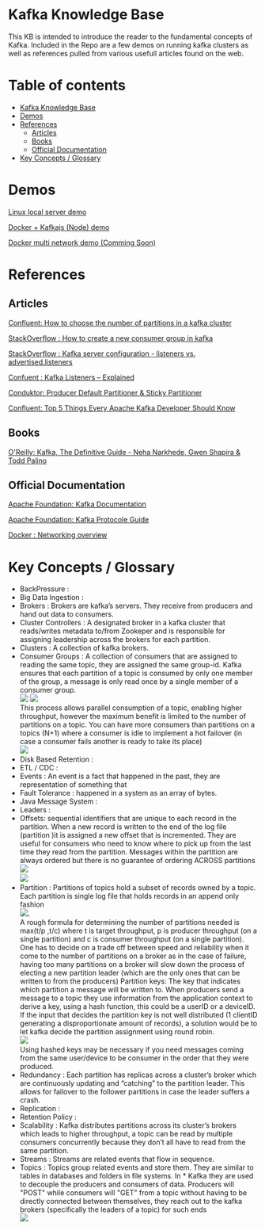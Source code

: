 # Kafka Knowledge Base
This KB is intended to introduce the reader to the fundamental concepts of Kafka. Included in the Repo are a few demos on running kafka clusters as well as references pulled from various usefull articles found on the web.

# Table of contents
- [Kafka Knowledge Base](#kafka-knowledge-base)
- [Demos](#demos)
- [References](#references)
  - [Articles](#articles)
  - [Books](#books)
  - [Official Documentation](#official-documentation)
- [Key Concepts / Glossary](#key-concepts--glossary)


# Demos
[Linux local server demo](kafka_linux_demo_/kafka_linux_demo.ipynb)  

[Docker + Kafkajs (Node) demo](kafkjs_docker_demo)

[Docker multi network demo (Comming Soon)](.)

# References
## Articles
[Confluent: How to choose the number of partitions in a kafka cluster](https://www.confluent.io/blog/how-choose-number-topics-partitions-kafka-cluster/)

[StackOverflow : How to create a new consumer group in kafka](https://stackoverflow.com/questions/61770993/how-to-create-a-new-consumer-group-in-kafka)  

[StackOverflow : Kafka server configuration - listeners vs. advertised.listeners](https://stackoverflow.com/questions/42998859/kafka-server-configuration-listeners-vs-advertised-listeners#:~:text=Listeners%20are%20all%20the%20addresses,talk%20to%20the%20current%20broker.)

[Confuent : Kafka Listeners – Explained](https://www.confluent.io/blog/kafka-listeners-explained/)

[Conduktor: Producer Default Partitioner & Sticky Partitioner](https://www.conduktor.io/kafka/producer-default-partitioner-and-sticky-partitioner)

[Confluent: Top 5 Things Every Apache Kafka Developer Should Know](https://www.confluent.io/blog/5-things-every-kafka-developer-should-know/)


## Books 
[O'Reilly: Kafka, The Definitive Guide - Neha Narkhede, Gwen Shapira & Todd Palino](https://www.confluent.io/wp-content/uploads/confluent-kafka-definitive-guide-complete.pdf)


## Official Documentation 
[Apache Foundation: Kafka Documentation](https://kafka.apache.org/documentation/)  

[Apache Foundation: Kafka Protocole Guide](https://kafka.apache.org/protocol.html)

[Docker : Networking overview](https://docs.docker.com/network/)



# Key Concepts / Glossary


* BackPressure :
* Big Data Ingestion :
* Brokers : Brokers are kafka’s servers. They receive from producers and hand out data to consumers. 
* Cluster Controllers :  A designated broker in a kafka cluster that reads/writes metadata to/from Zookeper and is responsible for assigning leadership across the brokers for each partition.
* Clusters : A collection of kafka brokers.
* Consumer Groups : A collection of consumers that are assigned to reading the same topic, they are assigned the same group-id. Kafka ensures that each partition of a topic is consumed by only one member of the group, a message is only read once by a single member of a consumer group.   
![](https://miro.medium.com/max/640/1*J-0xbraSo0fbyrrPCXedlg.png)  ![](https://miro.medium.com/max/640/1*J-0xbraSo0fbyrrPCXedlg.png)  
This process allows parallel consumption of a topic, enabling higher throughput, however the maximum benefit is limited to the number of partitions on a topic. You can have more consumers than partitions on a topics (N+1) where a consumer is idle to implement a hot failover (in case a consumer fails another is ready to take its place)  
![](https://miro.medium.com/max/640/1*u9fycPZCrnr80fS-mhTX4w.png)
* Disk Based Retention :
* ETL / CDC :
* Events : An event is a fact that happened in the past, they are representation of something that 
* Fault Tolerance :
happened in a system as an array of bytes.
* Java Message System :
* Leaders :
* Offsets: sequential identifiers that are unique to each record in the partition. When a new record is written to the end of the log file (partition )it is assigned a new offset that is incremented. They are useful for consumers who need to know where to pick up from the last time they read from the partition. Messages within the partition are always ordered but there is no guarantee of ordering ACROSS partitions
![](https://miro.medium.com/max/720/1*UEjzjKWxqduWnOpIzC34Ow.png)  
![](https://miro.medium.com/max/640/1*qlXZaR453wKWBqSl-JQFvQ.png)  
* Partition : Partitions of topics hold a subset of records owned by a topic. Each partition is single log file that holds records in an append only fashion  
![](https://miro.medium.com/max/640/1*JFfNA2FUsF3iek2lHAZlEA.png).   
A rough formula for determining the number of partitions needed is max(t/p ,t/c) where t is target throughput, p is producer throughput (on a single partition) and c is consumer throughput (on a single partition). One has to decide on a trade off between speed and reliability when it come to the number of partitions on a broker as in the case of failure, having too many partitions on a broker will slow down the process of electing a new partition leader (which are the only ones that can be written to from the producers)
Partition keys: The key that indicates which partition a message will be written to. When producers send a message to a topic they use information from the application context to derive a key, using a hash function, this could be a userID or a deviceID. If the input that decides the partition key is not well distributed (1 clientID generating a disproportionate amount of records), a solution would be to let kafka decide the partition assignment using round robin.  
![](https://miro.medium.com/max/720/1*UVEPQaFJhu9yu1mJW8r60w.png)   
Using hashed keys may be necessary if you need messages coming from the same user/device to be consumer in the order that they were produced. 
* Redundancy : Each partition has replicas across a cluster’s broker which are continuously updating and “catching” to the partition leader. This allows for failover to the follower partitions in case the leader suffers a crash.
* Replication :
* Retention Policy :
* Scalability : Kafka distributes partitions across its cluster’s brokers which leads to higher throughput, a topic can be read by multiple consumers concurrently because they don’t all have to read from the same partition. 
* Streams : Streams are related events that flow in sequence.
* Topics : Topics group related events and store them. They are similar to tables in databases and folders in file systems. In * Kafka they are used to decouple the producers and consumers of data. Producers will "POST" while consumers will "GET" from a topic without having to be directly connected between themselves, they reach out to the kafka brokers (specifically the leaders of a topic) for such ends   
![](https://miro.medium.com/max/1400/1*APGq98CaniHGoDvfjgbVaA.png)
